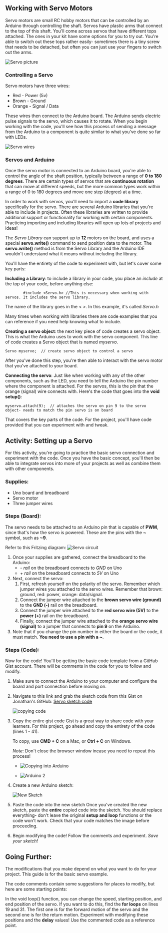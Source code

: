 ## Working with Servo Motors
Servo motors are small RC hobby motors that can be controlled by an Arduino through controlling the shaft. Servos have plastic arms that connect to the top of this shaft. You'll come across servos that have different tops attached. The ones in your kit have some options for you to try out. You're able to switch out these tops rather easily- sometimes there is a tiny screw that needs to be detached, but often you can just use your fingers to switch out the arms.

![Servo picture](http://d3nnidcq81r9m6.cloudfront.net/wp-content/uploads/2016/05/30211747/bcpl-workshop-iot-servo-1.jpg)

### Controlling a Servo
Servo motors have three wires:
- Red - Power (5v)
- Brown - Ground
- Orange - Signal / Data

These wires then connect to the Arduino board. The Arduino sends electric pulse signals to the servo, which causes it to rotate. When you begin working with the code, you'll see how this process of sending a message from the Arduino to a component is quite similar to what you've done so far with LEDs.

![Servo wires](http://d3nnidcq81r9m6.cloudfront.net/wp-content/uploads/2016/05/30211756/bcpl-workshop-iot-servo-2.jpg)

### Servos and Arduino
Once the servo motor is connected to an Arduino board, you're able to control the angle of the shaft position, typically between a range of **0 to 180 degrees**. There are certain types of servos that are **continuous rotation** that can move at different speeds, but the more common types work within a range of 0 to 180 degrees and move one step (degree) at a time.

In order to work with servos, you'll need to import a **code library** specifically for the servo. There are several Arduino libraries that you're able to include in projects. Often these libraries are written to provide additional support or functionality for working with certain components. Practicing importing and including libraries will open up lots of projects and ideas!

The _Servo Library_ can support up to **12** motors on the board, and uses a special **servo.write()** command to send position data to the motor. The **servo.write()** method is from the Servo Library and the Arduino IDE wouldn't understand what it means without including the library.

You'll have the entirety of the code to experiment with, but let's cover some key parts:

**Including a Library**: to include a library in your code, you place an _include_ at the top of your code, before anything else:

```arduino
        #include <Servo.h> //This is necessary when working with servos. It includes the servo library.
```

The name of the library goes in the < >. In this example, it's called _Servo.h_

Many times when working with libraries there are code examples that you can reference if you need help knowing what to include.

**Creating a servo object**: the next key piece of code creates a servo object. This is what the Arduino uses to work with the servo component. This line of code creates a Servo object that is named _myservo_.
```arduino
Servo myservo;  // create servo object to control a servo
```
After you've done this step, you're then able to interact with the servo motor that you've attached to your board.

**Connecting the servo**: Just like when working with any of the other components, such as the LED, you need to tell the Arduino the pin number where the component is attached. For the servos, this is the pin that the orange (signal) wire connects with. Here's the code that goes into the **void setup()**:

```arduino  
myservo.attach(9);  // attaches the servo on pin 9 to the servo object- needs to match the pin servo is on board
```

That covers the key parts of the code. For the project, you'll have code provided that you can experiment with and tweak.

## Activity: Setting up a Servo
For this activity, you're going to practice the basic servo connection and experiment with the code. Once you have the basic concept, you'll then be able to integrate servos into more of your projects as well as combine them with other components.

### Supplies:
- Uno board and breadboard
- Servo motor
- Three jumper wires

### Steps (Board):
The servo needs to be attached to an Arduino pin that is capable of **PWM**, since that's how the servo is powered. These are the pins with the **~** symbol, such as **~9**.

Refer to this Fritzing diagram:
![Servo circuit](http://dhf-website.s3.amazonaws.com/images/ardEdu-servoMotor_bb.jpg)

1. Once your supplies are gathered, connect the breadboard to the Arduino:
    - _- rail_ on the breadboard connects to _GND_ on Uno
    - _+ rail_ on the breadboard connects to _5V_ on Uno
2. Next, connect the servo:
    1. First, refresh yourself on the polarity of the servo. Remember which jumper wires you attached to the servo wires. Remember that brown: ground, red: power, orange: data/signal.
    2. Connect the jumper wire attached to the **brown servo wire (ground)** to the **GND (-)** rail on the breadboard.
    3. Connect the jumper wire attached to the **red servo wire (5V)** to the **power (+)** rail on the breadboard.
    4. Finally, connect the jumper wire attached to the **orange servo wire (signal)** to a jumper that connects to **pin 9** on the Arduino.
3. Note that if you change the pin number in either the board or the code, it must match. **You need to use a pin with a ~**.

### Steps (Code):
Now for the code! You'll be getting the basic code template from a GitHub Gist account. There will be comments in the code for you to follow and modify.

1. Make sure to connect the Arduino to your computer and configure the board and port connection before moving on.
2. Navigate to this link and grab the sketch code from this Gist on Jonathan's GitHub:
    [Servo sketch code](https://gist.github.com/jonathanprozzi/e5a74481ecfd211a618483022b5633d0)

    ![copying code](http://d3nnidcq81r9m6.cloudfront.net/wp-content/uploads/2016/05/30200936/bcpl_-_iot_-_gist_copy-400px1.jpg)

3. Copy the entire gist code
Gist is a great way to share code with your learners. For this project, go ahead and copy the entirety of the code (lines 1 - 41).

    To copy, use <strong>CMD + C</strong> on a Mac, or <strong>Ctrl + C</strong> on Windows.

    _Note_: Don't close the browser window incase you need to repeat this process!

    - ![Copying into Arduino](http://d3nnidcq81r9m6.cloudfront.net/wp-content/uploads/2016/05/30201120/bcpl_-_iot_-_arduino_new_1-400px1.jpg)

    - ![Arduino 2](http://d3nnidcq81r9m6.cloudfront.net/wp-content/uploads/2016/05/30201125/bcpl_-_iot_-_arduino_new_2-400px2.jpg)

4. Create a new Arduino sketch:

    ![New Sketch](http://d3nnidcq81r9m6.cloudfront.net/wp-content/uploads/2016/05/30201401/bcpl_-_iot_-_pasted_code_sketch-400px4.jpg)

5. Paste the code into the new sketch</h3>
Once you've created the new sketch, paste the <strong>entire</strong> copied code into the sketch. You should replace everything- don't leave the original <strong> setup and loop</strong> functions or the code won't work. Check that your code matches the image before proceeding.

6. Begin modifying the code! Follow the comments and experiment. _Save your sketch!_

## Going Further:

The modifications that you make depend on what you want to do for your project. This guide is for the basic servo example.

The code comments contain some suggestions for places to modify, but here are some starting points:

In the void loop() function, you can change the speed, starting position, and end position of the servo. If you want to do this, find the **for loops** on lines 19 and 31. The first one is for the forward motion of the servo and the second one is for the return motion. Experiment with modifying these positions and the **delay** values! Use the commented code as a reference point.
